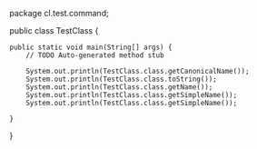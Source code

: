 package cl.test.command;

public class TestClass {

	public static void main(String[] args) {
		// TODO Auto-generated method stub
		
		System.out.println(TestClass.class.getCanonicalName());
		System.out.println(TestClass.class.toString());
		System.out.println(TestClass.class.getName());
		System.out.println(TestClass.class.getSimpleName());
		System.out.println(TestClass.class.getSimpleName());

	}

}
